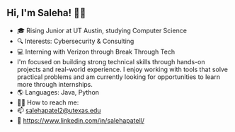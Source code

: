 ## Hi, I'm Saleha! 👋🏼

- 🎓 Rising Junior at UT Austin, studying Computer Science
- 🔍 Interests: Cybersecurity & Consulting
- 💻 Interning with Verizon through Break Through Tech
- I'm focused on building strong technical skills through hands-on projects and real-world experience. I enjoy working with tools that solve practical problems and am currently looking for opportunities to learn more through internships.
- 🌎 Languages: Java, Python
- 🤳🏻 How to reach me:
-  📫 salehapatel2@utexas.edu
- 🔗 https://www.linkedin.com/in/salehapatell/
